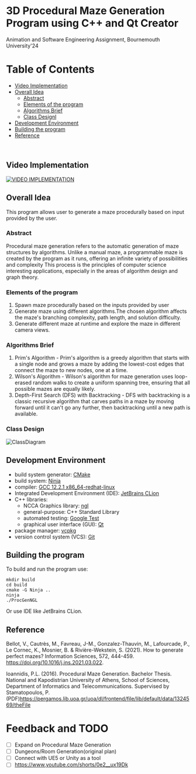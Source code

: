 
# 3D Procedural Maze Generation Program using C++ and Qt Creator
Animation and Software Engineering Assignment, Bournemouth University'24

# Table of Contents

* [Video Implementation](#video-implementation)
* [Overall Idea](#overall-idea)
    * [Abstract](#abstract)
    * [Elements of the program](#elements-of-the-program)
    * [Algorithms Brief](#algorithms-brief)
    * [Class Designl](#class-design)
* [Development Environment](#development-environment)
* [Building the program](#building-the-program)
* [Reference](#reference)


</br>

## Video Implementation
[![VIDEO IMPLEMENTATION](https://github.com/user-attachments/assets/4292b79f-e266-44c8-bded-36ec36a20472)](https://www.youtube.com/watch?v=mkv6kwSWQrA&ab_channel=RahulChandra)


## Overall Idea

This program allows user to generate a maze procedurally based on input provided by the user.

### Abstract

Procedural maze generation refers to the automatic generation of maze 
structures by algorithms. Unlike a manual maze, a programmable maze 
is created by the program as it runs, offering an infinite variety 
of possibilities and complexity This process is the principles of 
computer science interesting applications, especially in the areas 
of algorithm design and graph theory.

### Elements of the program

1. Spawn maze procedurally based on the inputs provided by user
2. Generate maze using different algorithms.The chosen algorithm affects the maze's branching complexity, 
path length, and solution difficulty.
3. Generate different maze at runtime and explore the maze in different camera views.

### Algorithms Brief

1. Prim's Algorithm - Prim's algorithm is a greedy algorithm that starts with a single node and grows a maze by adding the lowest-cost edges that connect the maze to new nodes, one at a time.
2. Wilson's Algorithm - Wilson's algorithm for maze generation uses loop-erased random walks to create a uniform spanning tree, ensuring that all possible mazes are equally likely.
3. Depth-First Search (DFS) with Backtracking - DFS with backtracking is a classic recursive algorithm that carves paths in a maze by moving forward until it can't go any further, then backtracking until a new path is available.

### Class Design

![ClassDiagram](https://github.com/NCCA/ase-assignment-RahulChandra99/assets/60950973/69b5e09b-a544-4e39-8c89-5e63723f333b)


## Development Environment


- build system generator: [CMake](https://cmake.org/)
- build system: [Ninja](https://ninja-build.org/)
- compiler: [GCC 12.2.1 x86_64-redhat-linux](https://linux.die.net/man/1/gcc)
- Integrated Development Environment (IDE): [JetBrains CLion](https://www.jetbrains.com/clion/)
- C++ libraries:
    - NCCA Graphics library: [ngl](https://github.com/NCCA/NGL)
    - general-purpose: C++ Standard Library
    - automated testing: [Google Test](https://github.com/google/googletest)
    - graphical user interface (GUI): [Qt](https://www.qt.io/)
- package manager: [vcpkg](https://github.com/Microsoft/vcpkg)
- version control system (VCS): [Git](https://git-scm.com/)


## Building the program

To build and run the program use:

```
mkdir build
cd build
cmake -G Ninja ..
ninja
./ProcGenNGL
```
Or use IDE like JetBrains CLion.

## Reference

Bellot, V., Cautrès, M., Favreau, J-M., Gonzalez-Thauvin, M., Lafourcade, P., Le Cornec, K., Mosnier, B. & Rivière-Wekstein, S. (2021). How to generate perfect mazes? Information Sciences, 572, 444-459. https://doi.org/10.1016/j.ins.2021.03.022.

Ioannidis, P.L. (2016). Procedural Maze Generation. Bachelor Thesis. National and Kapodistrian University of Athens, School of Sciences, Department of Informatics and Telecommunications. Supervised by Stamatopoulos, P. (PDF)https://pergamos.lib.uoa.gr/uoa/dl/frontend/file/lib/default/data/1324569/theFile

# Feedback and TODO

- [ ] Expand on Procedural Maze Generation
- [ ] Dungeons/Room Generation(original plan)
- [ ] Connect with UE5 or Unity as a tool
- [ ] https://www.youtube.com/shorts/0e2__ux19Dk 

